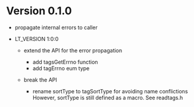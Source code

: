 # Version 0.1.0

- propagate internal errors to caller

- LT_VERSION 1:0:0

	- extend the API for the error propagation

		- add tagsGetErrno function
		- add tagErrno eum type

	- break the API

		- rename sortType to tagSortType for avoiding name conflictions
		  However, sortType is still defined as a macro.
		  See readtags.h
